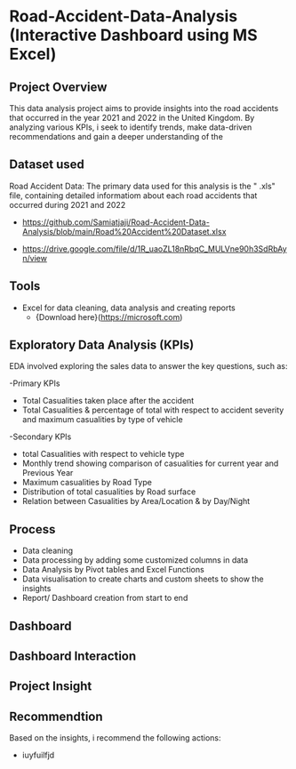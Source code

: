 # Road-Accident-Data-Analysis (Interactive Dashboard using MS Excel)

## Project Overview

This data analysis project aims to provide insights into the road accidents that occurred in the year 2021 and 2022 in the United Kingdom. By analyzing various KPIs, i seek to identify trends, make data-driven recommendations and gain a deeper understanding of the

## Dataset used
Road Accident Data: The primary data used for this analysis is the "   .xls" file, containing detailed informatiom about each road accidents that occurred during 2021 and 2022

-  https://github.com/Samiatjaji/Road-Accident-Data-Analysis/blob/main/Road%20Accident%20Dataset.xlsx

- https://drive.google.com/file/d/1R_uaoZL18nRbqC_MULVne90h3SdRbAyn/view
## Tools
- Excel for data cleaning, data analysis and creating reports
  - {Download here}(https://microsoft.com)
  
## Exploratory Data Analysis (KPIs)
EDA involved exploring the sales data to answer the key questions, such as:

-Primary KPIs
  - Total Casualities taken place after the accident
  - Total Casualities & percentage of total with respect to accident severity and maximum casualities by type of vehicle

-Secondary KPIs
  - total Casualities with respect to vehicle type
  - Monthly trend showing comparison of casualities for current year and Previous Year
  - Maximum casualities by Road Type
  - Distribution of total casualities by Road surface
  - Relation between Casualities by Area/Location & by Day/Night

## Process
- Data cleaning
- Data processing by adding some customized columns in data
- Data Analysis by Pivot tables and Excel Functions
- Data visualisation to create charts and custom sheets  to show the insights
- Report/ Dashboard creation from start to end
  
## Dashboard

## Dashboard Interaction


## Project Insight





## Recommendtion
Based on the insights, i recommend the following actions:
- iuyfuilfjd
